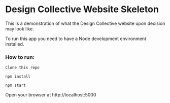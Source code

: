 # Design Collective Website Skeleton

This is a demonstration of what the Design Collective website upon decision may look like.

To run this app you need to have a Node development environment installed.

### How to run:
`Clone this repo`

`npm install`

`npm start`

Open your browser at http://localhost:5000
